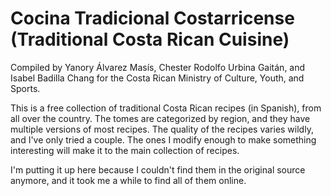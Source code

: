 # Cocina Tradicional Costarricense (Traditional Costa Rican Cuisine)

Compiled by Yanory Álvarez Masís, Chester Rodolfo Urbina Gaitán, and Isabel Badilla Chang for the Costa Rican Ministry of Culture, Youth, and Sports.

This is a free collection of traditional Costa Rican recipes (in Spanish), from all over the country. The tomes are categorized by region, and they have multiple versions of most recipes. The quality of the recipes varies wildly, and I've only tried a couple. The ones I modify enough to make something interesting will make it to the main collection of recipes.

I'm putting it up here because I couldn't find them in the original source anymore, and it took me a while to find all of them online.
